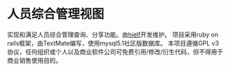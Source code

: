 # 人员综合管理视图

实现和满足人员综合管理查询、分享功能。由[hielf](hi_elf@msn.com)开发维护。
项目采用ruby on rails框架，由TextMate编写，使用mysql5.1社区版数据库。
本项目遵循GPL v3协议，任何组织或个人以及商业软件公司可免费引用/修改/衍生代码，但不得用于商业销售使用目的。